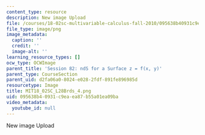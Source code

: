 ```yaml
---
content_type: resource
description: New image Upload
file: /courses/18-02sc-multivariable-calculus-fall-2010/095638b40931c9eaea87b55a01ea09ba_MIT18_02SC_L28Brds_4.png
file_type: image/png
image_metadata:
  caption: ''
  credit: ''
  image-alt: ''
learning_resource_types: []
ocw_type: OCWImage
parent_title: 'Session 82: ndS for a Surface z = f(x, y)'
parent_type: CourseSection
parent_uid: d2fa06a0-8024-e028-2fdf-891fe896985d
resourcetype: Image
title: MIT18_02SC_L28Brds_4.png
uid: 095638b4-0931-c9ea-ea87-b55a01ea09ba
video_metadata:
  youtube_id: null
---
```

New image Upload

